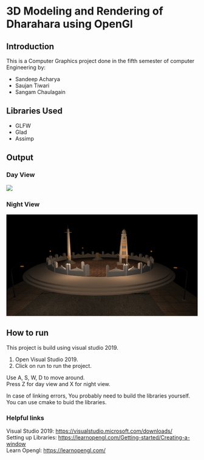 # 3D Modeling and Rendering of Dharahara using OpenGl

## Introduction

This is a Computer Graphics project done in the fifth semester of computer Engineering by:

- Sandeep Acharya
- Saujan Tiwari
- Sangam Chaulagain

## Libraries Used

- GLFW
- Glad
- Assimp

## Output

### Day View

![](./Images/day-view.png)

### Night View

![](./Images/night-view.png)

## How to run

This project is build using visual studio 2019.

1. Open Visual Studio 2019.
2. Click on run to run the project.

Use A, S, W, D to move around.\
Press Z for day view and X for night view.

In case of linking errors, You probably need to build the libraries yourself.\
You can use cmake to buid the libraries.

### Helpful links

Visual Studio 2019: https://visualstudio.microsoft.com/downloads/ \
Setting up Libraries: https://learnopengl.com/Getting-started/Creating-a-window \
Learn Opengl: https://learnopengl.com/
